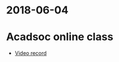 2018-06-04
===========
# Acadsoc online class
* [Video record](http://straindown.quanshi.com/doc/classroom/mp4convert/3167165zh_CN.mp4)

